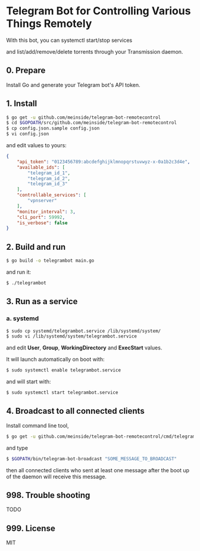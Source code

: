 # Telegram Bot for Controlling Various Things Remotely

With this bot, you can systemctl start/stop services

and list/add/remove/delete torrents through your Transmission daemon.

## 0. Prepare

Install Go and generate your Telegram bot's API token.

## 1. Install

```bash
$ go get -u github.com/meinside/telegram-bot-remotecontrol
$ cd $GOPOATH/src/github.com/meinside/telegram-bot-remotecontrol
$ cp config.json.sample config.json
$ vi config.json
```

and edit values to yours:

```json
{
	"api_token": "0123456789:abcdefghijklmnopqrstuvwyz-x-0a1b2c3d4e",
	"available_ids": [
		"telegram_id_1",
		"telegram_id_2",
		"telegram_id_3"
	],
	"controllable_services": [
		"vpnserver"
	],
	"monitor_interval": 3,
	"cli_port": 59992,
	"is_verbose": false
}
```

## 2. Build and run

```bash
$ go build -o telegrambot main.go
```

and run it:

```bash
$ ./telegrambot
```

## 3. Run as a service

### a. systemd

```bash
$ sudo cp systemd/telegrambot.service /lib/systemd/system/
$ sudo vi /lib/systemd/system/telegrambot.service
```

and edit **User**, **Group**, **WorkingDirectory** and **ExecStart** values.

It will launch automatically on boot with:

```bash
$ sudo systemctl enable telegrambot.service
```

and will start with:

```bash
$ sudo systemctl start telegrambot.service
```

## 4. Broadcast to all connected clients

Install command line tool,

```bash
$ go get -u github.com/meinside/telegram-bot-remotecontrol/cmd/telegram-bot-broadcast
```

and type

```bash
$ $GOPATH/bin/telegram-bot-broadcast "SOME_MESSAGE_TO_BROADCAST"
```

then all connected clients who sent at least one message after the boot up of the daemon will receive this message.

## 998. Trouble shooting

TODO

## 999. License

MIT


